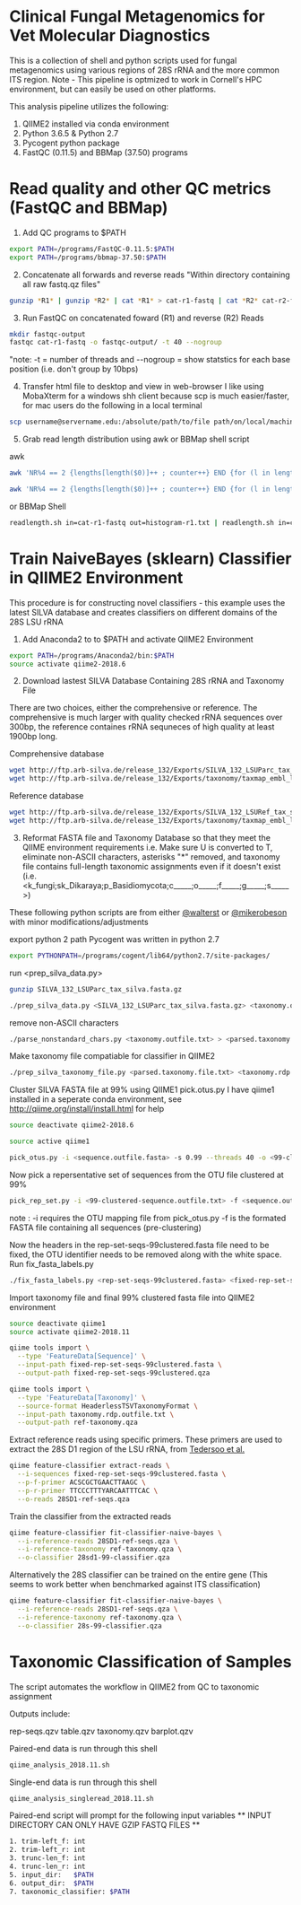# Clinical Fungal Metagenomics for Vet Molecular Diagnostics
This is a collection of shell and python scripts used for fungal metagenomics using various regions of 28S rRNA
and the more common ITS region. Note -  This pipeline is optmized to work in Cornell's HPC environment, but can
easily be used on other platforms.

This analysis pipeline utilizes the following:
1. QIIME2 installed via conda environment
2. Python 3.6.5 & Python 2.7
3. Pycogent python package
4. FastQC (0.11.5) and BBMap (37.50) programs

# Read quality and other QC metrics (FastQC and BBMap)
1. Add QC programs to $PATH

```bash
export PATH=/programs/FastQC-0.11.5:$PATH
export PATH=/programs/bbmap-37.50:$PATH
```
2. Concatenate all forwards and reverse reads
"Within directory containing all raw fastq.qz files" 
```bash
gunzip *R1* | gunzip *R2* | cat *R1* > cat-r1-fastq | cat *R2* cat-r2-fastq
```
3. Run FastQC on concatenated foward (R1) and reverse (R2) Reads
```bash
mkdir fastqc-output
fastqc cat-r1-fastq -o fastqc-output/ -t 40 --nogroup
```
 "note: -t = number of threads and --nogroup = show statstics for each base position (i.e. don't group by 10bps)
    
4. Transfer html file to desktop and view in web-browser
 I like using MobaXterm for a windows shh client because scp is much easier/faster, for mac users do the following in a local terminal
```bash
scp username@servername.edu:/absolute/path/to/file path/on/local/machine/
```
 
5. Grab read length distribution using awk or BBMap shell script

awk
```bash
awk 'NR%4 == 2 {lengths[length($0)]++ ; counter++} END {for (l in lengths) {print l, lengths[l]}; print "total reads: " counter}' cat-r1.fastq > readlength-r1.txt

awk 'NR%4 == 2 {lengths[length($0)]++ ; counter++} END {for (l in lengths) {print l, lengths[l]}; print "total reads: " counter}' cat-r2.fastq > readlength-r2.txt
```
or BBMap Shell
```bash
readlength.sh in=cat-r1-fastq out=histogram-r1.txt | readlength.sh in=cat-r2-fastq out=histogram-r2.txt
``` 

# Train NaiveBayes (sklearn) Classifier in QIIME2 Environment
 This procedure is for constructing novel classifiers - this example uses the latest SILVA database and creates classifiers on different domains of the 28S LSU rRNA

1. Add Anaconda2 to to $PATH and activate QIIME2 Environment
```bash
export PATH=/programs/Anaconda2/bin:$PATH
source activate qiime2-2018.6 
```

2. Download lastest SILVA Database Containing 28S rRNA and Taxonomy File

 There are two choices, either the comprehensive or reference. The comprehensive is much larger with quality checked rRNA sequences over 300bp,
 the reference containes rRNA sequneces of high quality at least 1900bp long.  

Comprehensive database
```bash
wget http://ftp.arb-silva.de/release_132/Exports/SILVA_132_LSUParc_tax_silva.fasta.gz  
wget http://ftp.arb-silva.de/release_132/Exports/taxonomy/taxmap_embl_lsu_parc_132.txt.gz
```

Reference database
```bash
wget http://ftp.arb-silva.de/release_132/Exports/SILVA_132_LSURef_tax_silva.fasta.gz
wget http://ftp.arb-silva.de/release_132/Exports/taxonomy/taxmap_embl_lsu_parc_132.txt.gz
```


3. Reformat FASTA file and Taxonomy Database so that they meet the QIIME environment requirements 
 i.e. Make sure U is converted to T, eliminate non-ASCII characters, asterisks "*" removed, and taxonomy file contains full-length taxonomic assignments even if it doesn't exist (i.e. <k_fungi;sk_Dikaraya;p_Basidiomycota;c_____;o_____;f_____;g_____;s_____>)

These following python scripts are from either [@walterst](https://gist.github.com/walterst) or [@mikerobeson](https://github.com/mikerobeson/Misc_Code/tree/master/SILVA_to_RDP) with minor modifications/adjustments

export python 2 path Pycogent was written in python 2.7
```bash
export PYTHONPATH=/programs/cogent/lib64/python2.7/site-packages/
```

run <prep_silva_data.py>
```bash
gunzip SILVA_132_LSUParc_tax_silva.fasta.gz

./prep_silva_data.py <SILVA_132_LSUParc_tax_silva.fasta.gz> <taxonomy.outfile.txt> <sequence.outfile.fasta>
```

remove non-ASCII characters
```bash
./parse_nonstandard_chars.py <taxonomy.outfile.txt> > <parsed.taxonomy.file.txt>
```

Make taxonomy file compatiable for classifier in QIIME2
```bash
./prep_silva_taxonomy_file.py <parsed.taxonomy.file.txt> <taxonomy.rdp.outfile.txt>
```

Cluster SILVA FASTA file at 99% using QIIME1 pick.otus.py
 I have qiime1 installed in a seperate conda environment, see http://qiime.org/install/install.html for help
```bash
source deactivate qiime2-2018.6

source active qiime1

pick_otus.py -i <sequence.outfile.fasta> -s 0.99 --threads 40 -o <99-clustered-sequence.outfile>
```

Now pick a repersentative set of sequences from the OTU file clustered at 99%
```bash
pick_rep_set.py -i <99-clustered-sequence.outfile.txt> -f <sequence.outfile.fasta> -o <rep-set-seqs-99clustered.fasta>
```
note : -i requires the OTU mapping file from pick_otus.py -f is the formated FASTA file containing all sequences (pre-clustering)

Now the headers in the rep-set-seqs-99clustered.fasta file need to be fixed, the OTU identifier needs to be removed along with the white space.
Run fix_fasta_labels.py
```bash
./fix_fasta_labels.py <rep-set-seqs-99clustered.fasta> <fixed-rep-set-seqs-99clustered.fasta>
```

Import taxonomy file and final 99% clustered fasta file into QIIME2 environment

```bash
source deactivate qiime1
source activate qiime2-2018.11

qiime tools import \
  --type 'FeatureData[Sequence]' \
  --input-path fixed-rep-set-seqs-99clustered.fasta \
  --output-path fixed-rep-set-seqs-99clustered.qza

qiime tools import \
  --type 'FeatureData[Taxonomy]' \
  --source-format HeaderlessTSVTaxonomyFormat \
  --input-path taxonomy.rdp.outfile.txt \
  --output-path ref-taxonomy.qza
```

Extract reference reads using specific primers.
 These primers are used to extract the 28S D1 region of the LSU rRNA, from [Tedersoo et al.](https://mycokeys.pensoft.net/article/4852/)

```bash
qiime feature-classifier extract-reads \
  --i-sequences fixed-rep-set-seqs-99clustered.fasta \
  --p-f-primer ACSCGCTGAACTTAAGC \
  --p-r-primer TTCCCTTTYARCAATTTCAC \
  --o-reads 28SD1-ref-seqs.qza
```

Train the classifier from the extracted reads

```bash
qiime feature-classifier fit-classifier-naive-bayes \
  --i-reference-reads 28SD1-ref-seqs.qza \
  --i-reference-taxonomy ref-taxonomy.qza \
  --o-classifier 28sd1-99-classifier.qza
```

Alternatively the 28S classifier can be trained on the entire gene (This seems to work better when benchmarked against ITS classification)
```bash
qiime feature-classifier fit-classifier-naive-bayes \
  --i-reference-reads 28SD1-ref-seqs.qza \
  --i-reference-taxonomy ref-taxonomy.qza \
  --o-classifier 28s-99-classifier.qza
```


# Taxonomic Classification of Samples
The script automates the workflow in QIIME2 from QC to taxonomic assignment

Outputs include:

rep-seqs.qzv
table.qzv
taxonomy.qzv
barplot.qzv

Paired-end data is run through this shell
```bash
qiime_analysis_2018.11.sh
```

Single-end data is run through this shell
```bash
qiime_analysis_singleread_2018.11.sh
```

Paired-end script will prompt for the following input variables
** INPUT DIRECTORY CAN ONLY HAVE GZIP FASTQ FILES ** 
```bash
1. trim-left_f: int
2. trim-left_r: int
3. trunc-len_f: int
4. trunc-len_r: int
5. input_dir:   $PATH
6. output_dir:  $PATH
7. taxonomic_classifier: $PATH
```
